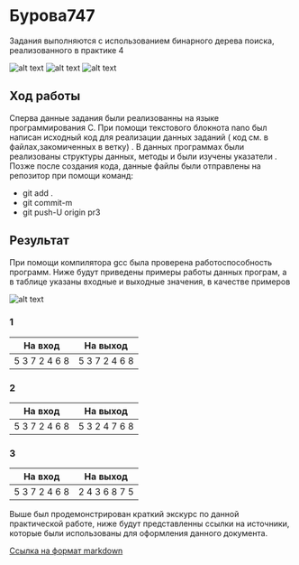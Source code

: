 # **Бурова747**

Задания выполняются с использованием бинарного дерева поиска, реализованного в практике 4

![alt text](https://pp.userapi.com/c845418/v845418598/1dd21e/Fl2OhX_V30A.jpg)
![alt text](https://pp.userapi.com/c845418/v845418598/1dd226/niNMKN8ftVE.jpg)
![alt text](https://pp.userapi.com/c845418/v845418598/1dd22e/mpHMuxdN09U.jpg)

## **Ход работы**

Сперва данные задания были реализованны на языке программирования C. При помощи текстового блокнота nano был написан исходный код для реализации данных заданий ( код см. в файлах,закомиченных в ветку) . В данных программах были реализованы структуры данных, методы и были изучены указатели . Позже после создания кода, данные файлы были отправлены на репозитор при помощи команд:

- git add .
- git commit-m
- git push-U origin pr3

## **Результат**

При помощи компилятора gcc была проверена работоспособность программ. Ниже будут приведены примеры работы данных програм, а в таблице указаны входные и выходные значения, в качестве примеров

![alt text](https://pp.userapi.com/c846221/v846221598/1dfda7/r8cGiB4F6dk.jpg)

### **1**

| На вход       | На выход      | 
| ------------- |:-------------:|
| 5 3 7 2 4 6 8 | 5 3 7 2 4 6 8 |

### **2**

| На вход       | На выход      | 
| ------------- |:-------------:|
| 5 3 7 2 4 6 8 | 5 3 2 4 7 6 8 |

### **3**

| На вход       | На выход      | 
| ------------- |:-------------:|
| 5 3 7 2 4 6 8 | 2 4 3 6 8 7 5 |

Выше был продемонстрирован краткий экскурс по данной практической работе, ниже будут представленны ссылки на источники, которые были использованы для оформления данного документа.

[Ссылка на формат markdown](https://github.com/adam-p/markdown-here/wiki/Markdown-Cheatsheet)
